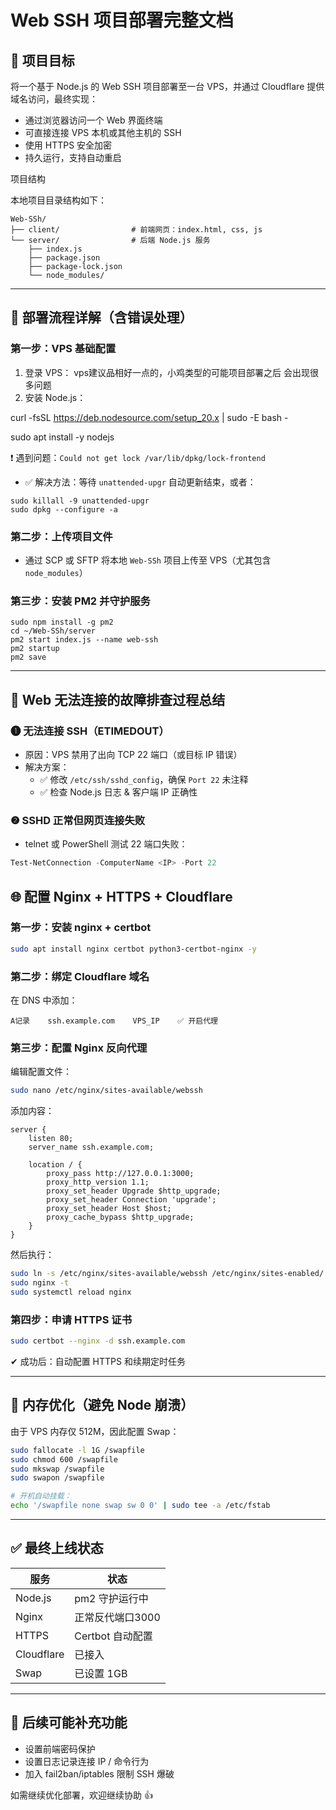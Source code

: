 # Web SSH 项目部署完整文档

## 📌 项目目标

将一个基于 Node.js 的 Web SSH 项目部署至一台 VPS，并通过 Cloudflare 提供域名访问，最终实现：

- 通过浏览器访问一个 Web 界面终端
- 可直接连接 VPS 本机或其他主机的 SSH
- 使用 HTTPS 安全加密
- 持久运行，支持自动重启

  
项目结构

本地项目目录结构如下：

```
Web-SSh/
├── client/                # 前端网页：index.html, css, js
└── server/                # 后端 Node.js 服务
    ├── index.js
    ├── package.json
    ├── package-lock.json
    └── node_modules/
```

---

## 🚀 部署流程详解（含错误处理）

### 第一步：VPS 基础配置

1. 登录 VPS：
    vps建议品相好一点的，小鸡类型的可能项目部署之后
   会出现很多问题 
3. 安装 Node.js：

curl -fsSL https://deb.nodesource.com/setup_20.x | sudo -E bash -

sudo apt install -y nodejs

❗ 遇到问题：`Could not get lock /var/lib/dpkg/lock-frontend`

- ✅ 解决方法：等待 `unattended-upgr` 自动更新结束，或者：

```(杀死进程)
sudo killall -9 unattended-upgr
sudo dpkg --configure -a
```

### 第二步：上传项目文件

- 通过 SCP 或 SFTP 将本地 `Web-SSh` 项目上传至 VPS（尤其包含 `node_modules`）

### 第三步：安装 PM2 并守护服务

```bash(pm2服务用于项目后台安全运行，不至于挂死)
sudo npm install -g pm2
cd ~/Web-SSh/server
pm2 start index.js --name web-ssh
pm2 startup
pm2 save
```

---

## 🔧 Web 无法连接的故障排查过程总结

### ❶ 无法连接 SSH（ETIMEDOUT）

- 原因：VPS 禁用了出向 TCP 22 端口（或目标 IP 错误）
- 解决方案：
  - ✅ 修改 `/etc/ssh/sshd_config`，确保 `Port 22` 未注释
  - ✅ 检查 Node.js 日志 & 客户端 IP 正确性

### ❷ SSHD 正常但网页连接失败

- telnet 或 PowerShell 测试 22 端口失败：

```powershell
Test-NetConnection -ComputerName <IP> -Port 22
```

## 🌐 配置 Nginx + HTTPS + Cloudflare

### 第一步：安装 nginx + certbot

```bash
sudo apt install nginx certbot python3-certbot-nginx -y
```

### 第二步：绑定 Cloudflare 域名

在 DNS 中添加：

```
A记录    ssh.example.com    VPS_IP    ✅ 开启代理
```

### 第三步：配置 Nginx 反向代理

编辑配置文件：

```bash
sudo nano /etc/nginx/sites-available/webssh
```

添加内容：

```
server {
    listen 80;
    server_name ssh.example.com;

    location / {
        proxy_pass http://127.0.0.1:3000;
        proxy_http_version 1.1;
        proxy_set_header Upgrade $http_upgrade;
        proxy_set_header Connection 'upgrade';
        proxy_set_header Host $host;
        proxy_cache_bypass $http_upgrade;
    }
}
```

然后执行：

```bash
sudo ln -s /etc/nginx/sites-available/webssh /etc/nginx/sites-enabled/
sudo nginx -t
sudo systemctl reload nginx
```

### 第四步：申请 HTTPS 证书

```bash
sudo certbot --nginx -d ssh.example.com
```

✔ 成功后：自动配置 HTTPS 和续期定时任务

---

## 💾 内存优化（避免 Node 崩溃）

由于 VPS 内存仅 512M，因此配置 Swap：

```bash
sudo fallocate -l 1G /swapfile
sudo chmod 600 /swapfile
sudo mkswap /swapfile
sudo swapon /swapfile

# 开机自动挂载：
echo '/swapfile none swap sw 0 0' | sudo tee -a /etc/fstab
```

---

## ✅ 最终上线状态

| 服务         | 状态           |
| ---------- | ------------ |
| Node.js    | pm2 守护运行中    |
| Nginx      | 正常反代端口3000   |
| HTTPS      | Certbot 自动配置 |
| Cloudflare | 已接入          |
| Swap       | 已设置 1GB      |

---

## 📌 后续可能补充功能

- 设置前端密码保护
- 设置日志记录连接 IP / 命令行为
- 加入 fail2ban/iptables 限制 SSH 爆破

如需继续优化部署，欢迎继续协助 👍


